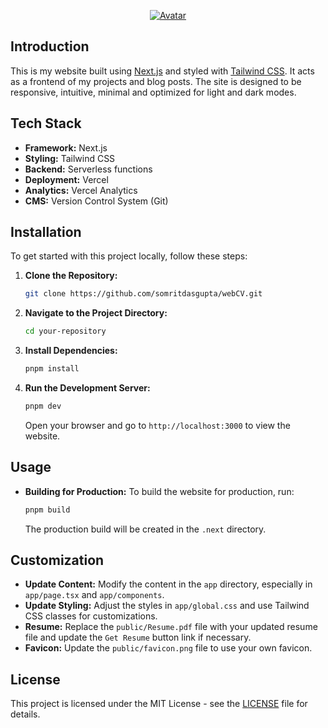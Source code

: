 <p align="center">
  <a href="https://somrit.vercel.app">
    <img src="https://i.ibb.co/tZsv6Br/avatar-1.png" alt="Avatar" border="0">
  </a>
</p>

## Introduction

This is my website built using [Next.js](https://nextjs.org/) and styled with [Tailwind CSS](https://tailwindcss.com/). It acts as a frontend of my projects and blog posts. The site is designed to be responsive, intuitive, minimal and optimized for light and dark modes.

## Tech Stack

- **Framework:** Next.js
- **Styling:** Tailwind CSS
- **Backend:** Serverless functions
- **Deployment:** Vercel
- **Analytics:** Vercel Analytics
- **CMS:** Version Control System (Git)

## Installation

To get started with this project locally, follow these steps:

1. **Clone the Repository:**

   ```bash
   git clone https://github.com/somritdasgupta/webCV.git
   ```

2. **Navigate to the Project Directory:**

   ```bash
   cd your-repository
   ```

3. **Install Dependencies:**

   ```bash
   pnpm install
   ```

4. **Run the Development Server:**

   ```bash
   pnpm dev
   ```

   Open your browser and go to `http://localhost:3000` to view the website.


## Usage

- **Building for Production:** To build the website for production, run:

  ```bash
  pnpm build
  ```

  The production build will be created in the `.next` directory.

## Customization

- **Update Content:** Modify the content in the `app` directory, especially in `app/page.tsx` and `app/components`.
- **Update Styling:** Adjust the styles in `app/global.css` and use Tailwind CSS classes for customizations.
- **Resume:** Replace the `public/Resume.pdf` file with your updated resume file and update the `Get Resume` button link if necessary.
- **Favicon:** Update the `public/favicon.png` file to use your own favicon.

## License

This project is licensed under the MIT License - see the [LICENSE](LICENSE) file for details.
